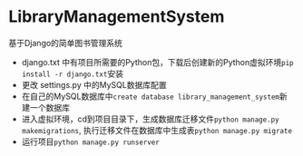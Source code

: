 # LibraryManagementSystem
基于Django的简单图书管理系统

- django.txt 中有项目所需要的Python包，下载后创建新的Python虚拟环境`pip install -r django.txt`安装
- 更改 settings.py 中的MySQL数据库配置
- 在自己的MySQL数据库中`create database library_management_system`新建一个数据库
- 进入虚拟环境，cd到项目目录下，生成数据库迁移文件`python manage.py makemigrations`, 执行迁移文件在数据库中生成表`python manage.py migrate`
- 运行项目`python manage.py runserver`
